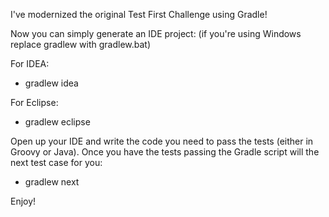 I've modernized the original Test First Challenge using Gradle!

Now you can simply generate an IDE project: (if you're using Windows replace gradlew with gradlew.bat)

For IDEA:
* gradlew idea

For Eclipse:
* gradlew eclipse

Open up your IDE and write the code you need to pass the tests (either in Groovy or Java). Once you have the tests
passing the Gradle script will the next test case for you:

* gradlew next

Enjoy!
